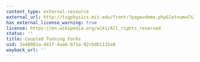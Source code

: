 ```yaml
---
content_type: external-resource
external_url: http://tsgphysics.mit.edu/front/?page=demo.php&letnum=C%2046&show=0
has_external_license_warning: true
license: https://en.wikipedia.org/wiki/All_rights_reserved
status: ''
title: Coupled Tunning Forks
uid: 3a48081a-d41f-4aa6-b71a-92cbdb1132e8
wayback_url: ''
---
```

